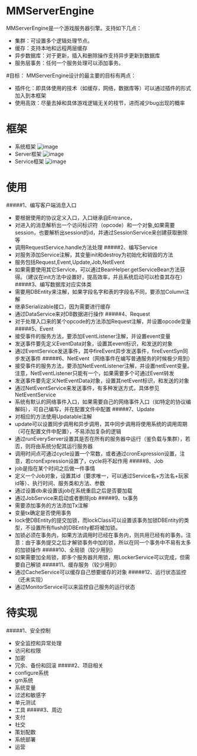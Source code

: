 # MMServerEngine 
MMServerEngine是一个游戏服务器引擎。支持如下几点：
* 集群：可设置多个逻辑处理节点。
* 缓存：支持本地和远程两层缓存
* 异步数据库：对于更新，插入和删除操作支持异步更新到数据库
* 服务层事务：任何一个服务处理可以添加事务。
 
#目标：
MMServerEngine设计的最主要的目标有两点：
* 插件化：即具体使用的技术（如缓存，网络，数据库等）可以通过插件的形式加入到本框架
* 使用高效：尽量去掉和具体游戏逻辑无关的枝节，进而减少bug出现的概率

# 框架 
* 系统框架
![image](https://github.com/xuerong/hqrank/blob/master/resource/hqrank-datastructure.jpg)
* Server框架
![image](https://github.com/xuerong/hqrank/blob/master/resource/hqrank-datastructure.jpg)
* Service框架
![image](https://github.com/xuerong/hqrank/blob/master/resource/hqrank-datastructure.jpg)

# 使用  
#####1、编写客户端消息入口  
* 要根据使用的协议定义入口，入口继承自Entrance，
* 对进入的消息解析出一个访问标识符（opcode）和一个对象,如果需要session，也要解析出session的id，并通过SessionService来创建获取删除等
* 调用RequestService.handle方法处理
#####2、编写Service    
* 对服务添加Service注解，其变量init和destroy为初始化和销毁的方法
* 服务包括Request,Event,Update,Job,NetEvent
* 如果需要使用其它Service，可以通过BeanHelper.getServiceBean方法获得。（建议在init方法中设置好，提高效率，并且系统启动可以检查其存在）
#####3、编写数据库对应实体类  
* 需要用DBEntity来注解，如果字段名字和表的字段名不同，要添加Column注解
* 继承Serializable接口，因为需要进行缓存
* 通过DataService来对DB数据进行操作
#####4、Request  
* 对于处理入口来的某个opcode的方法添加Request注解，并设置opcode变量
#####5、Event  
* 接受事件的服务方法，要添加EventListener注解，并设置event变量
* 发送事件要先定义EventData对象，设置其event标识，和发送的对象
* 通过EventService发送事件，其中fireEvent异步发送事件，fireEventSyn同步发送事件
#####6、NetEvent（网络事件在编写普通服务的时候极少用到）  
* 接受事件的服务方法，要添加NetEventListener注解，并设置netEvent变量。注意，NetEventListener只能有一个，如果需要多个可通过Event转发
* 发送事件要先定义NetEventData对象，设置其netEvent标识，和发送的对象
* 通过NetEventService来发送事件，有多种发送方式，具体参见NetEventService
* 系统有默认的网络事件入口，如果需要自己的网络事件入口（如特定的协议编解码），可自己编写，并在配置文件中配置
#####7、Update  
* 对相应的方法使用Updatable注解
* update可以设置同步调用和异步调用，其中同步调用将使用系统的调用周期（可在配置文件中配置），不易添加复杂的逻辑
* 通过runEveryServer设置其是否在所有的服务器中运行（鉴负载与集群），若否，则将由系统分配其运行服务器
* 调用时间点可通过cycle设置一个常数，或者通过cronExpression设置，注意，若cronExpression设置了，cycle将不起作用
#####8、Job  
* job是指在某个时间之后做一件事情
* 定义一个Job对象，设置其id（要求唯一，可以通过Service名+方法名+玩家id等）、执行时间、服务类和方法、参数
* 通过设置db来设置该job在系统重启之后是否要加载
* 通过JobService来启动或者删除job
#####9、tx事务  
* 需要添加事务的方法添加Tx注解
* 变量tx确定是否使用事务
* lock使DBEntity的提交加锁，而lockClass可以设置该事务加锁DBEntity的类型，不设置所有flush的DBEntity都将被加锁。
* 加锁必须在事务内，如果方法调用时已经在事务内，则共用已经有的事务。注意：由于事务提交之后才解锁事务中加的锁，所以在同一个事务中不易有太多的加锁操作
#####10、全局锁（较少用到）  
* 如果需要加全局锁，即多个服务器共用锁，用LockerService可以完成，但需要自己解锁
#####11、缓存服务（较少用到）  
* 通过CacheService可以缓存自己想要缓存的对象
#####12、运行状态监控（还未实现）  
* 通过MonitorService可以来监控自己服务的运行状态

# 待实现 
#####1、安全控制  
* 安全监控和异常处理
* 访问和权限
* 加密
* 冗余、备份和回滚
#####2、项目相关  
* configure系统
* gm系统
* 系统变量
* 过滤和敏感字
* 单元测试
* 工具
#####3、周边  
* 支付 
* 社交
* 策划配数
* 系统部署
* 运营
